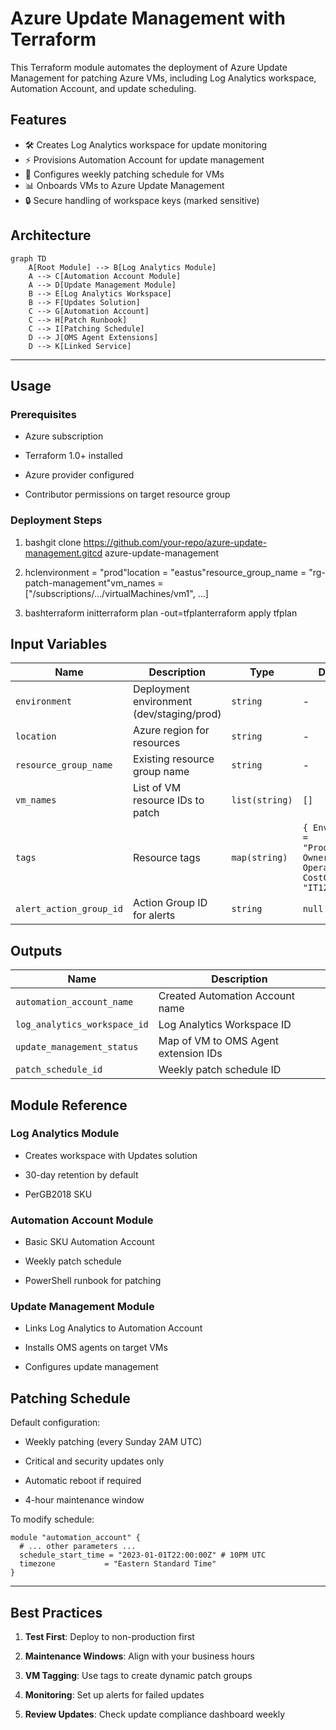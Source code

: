 # Azure Update Management with Terraform

This Terraform module automates the deployment of Azure Update Management for patching Azure VMs, including Log Analytics workspace, Automation Account, and update scheduling.

## Features

- 🛠️ Creates Log Analytics workspace for update monitoring
- ⚡ Provisions Automation Account for update management
- 🔄 Configures weekly patching schedule for VMs
- 📊 Onboards VMs to Azure Update Management
- 🔒 Secure handling of workspace keys (marked sensitive)

## Architecture

```mermaid
graph TD
    A[Root Module] --> B[Log Analytics Module]
    A --> C[Automation Account Module]
    A --> D[Update Management Module]
    B --> E[Log Analytics Workspace]
    B --> F[Updates Solution]
    C --> G[Automation Account]
    C --> H[Patch Runbook]
    C --> I[Patching Schedule]
    D --> J[OMS Agent Extensions]
    D --> K[Linked Service]
```
---
Usage
-----

### Prerequisites

*   Azure subscription
    
*   Terraform 1.0+ installed
    
*   Azure provider configured
    
*   Contributor permissions on target resource group
    

### Deployment Steps

1.  bashgit clone https://github.com/your-repo/azure-update-management.gitcd azure-update-management
    
2.  hclenvironment = "prod"location = "eastus"resource\_group\_name = "rg-patch-management"vm\_names = \["/subscriptions/.../virtualMachines/vm1", ...\]
    
3.  bashterraform initterraform plan -out=tfplanterraform apply tfplan
    

## Input Variables

| Name | Description | Type | Default | Required |
|------|-------------|------|---------|----------|
| `environment` | Deployment environment (dev/staging/prod) | `string` | - | yes |
| `location` | Azure region for resources | `string` | - | yes |
| `resource_group_name` | Existing resource group name | `string` | - | yes |
| `vm_names` | List of VM resource IDs to patch | `list(string)` | `[]` | no |
| `tags` | Resource tags | `map(string)` | `{ Environment = "Production", Owner = "IT Operations", CostCenter = "IT123" }` | no |
| `alert_action_group_id` | Action Group ID for alerts | `string` | `null` | no |

## Outputs

| Name | Description |
|------|-------------|
| `automation_account_name` | Created Automation Account name |
| `log_analytics_workspace_id` | Log Analytics Workspace ID |
| `update_management_status` | Map of VM to OMS Agent extension IDs |
| `patch_schedule_id` | Weekly patch schedule ID |

Module Reference
----------------

### Log Analytics Module

*   Creates workspace with Updates solution
    
*   30-day retention by default
    
*   PerGB2018 SKU
    

### Automation Account Module

*   Basic SKU Automation Account
    
*   Weekly patch schedule
    
*   PowerShell runbook for patching
    

### Update Management Module

*   Links Log Analytics to Automation Account
    
*   Installs OMS agents on target VMs
    
*   Configures update management
    

Patching Schedule
-----------------

Default configuration:

*   Weekly patching (every Sunday 2AM UTC)
    
*   Critical and security updates only
    
*   Automatic reboot if required
    
*   4-hour maintenance window
    

To modify schedule:

```hcl
module "automation_account" {
  # ... other parameters ...
  schedule_start_time = "2023-01-01T22:00:00Z" # 10PM UTC
  timezone           = "Eastern Standard Time"
}
```

---

Best Practices
--------------

1.  **Test First**: Deploy to non-production first
    
2.  **Maintenance Windows**: Align with your business hours
    
3.  **VM Tagging**: Use tags to create dynamic patch groups
    
4.  **Monitoring**: Set up alerts for failed updates
    
5.  **Review Updates**: Check update compliance dashboard weekly
    